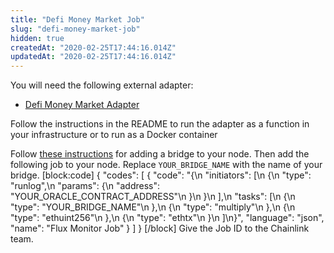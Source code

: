 ```yaml
---
title: "Defi Money Market Job"
slug: "defi-money-market-job"
hidden: true
createdAt: "2020-02-25T17:44:16.014Z"
updatedAt: "2020-02-25T17:44:16.014Z"
---
```

You will need the following external adapter:
- <a href="https://github.com/smartcontractkit/defi-money-market-adapter" target="_blank">Defi Money Market Adapter</a>

Follow the instructions in the README to run the adapter as a function in your infrastructure or to run as a Docker container

Follow [these instructions](doc:node-operators) for adding a bridge to your node. Then add the following job to your node. Replace `YOUR_BRIDGE_NAME` with the name of your bridge.
[block:code]
{
  "codes": [
    {
      "code": "{\n  \"initiators\": [\n    {\n      \"type\": \"runlog\",\n      \"params\": {\n        \"address\": \"YOUR_ORACLE_CONTRACT_ADDRESS\"\n      }\n    }\n  ],\n  \"tasks\": [\n    {\n      \"type\": \"YOUR_BRIDGE_NAME\"\n    },\n    {\n      \"type\": \"multiply\"\n    },\n    {\n      \"type\": \"ethuint256\"\n    },\n    {\n      \"type\": \"ethtx\"\n    }\n  ]\n}",
      "language": "json",
      "name": "Flux Monitor Job"
    }
  ]
}
[/block]
Give the Job ID to the Chainlink team.